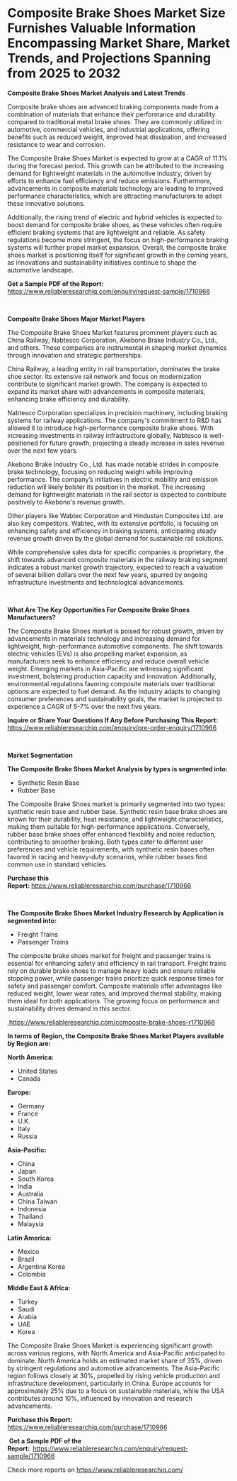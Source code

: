 <p><h1>Composite Brake Shoes Market Size Furnishes Valuable Information Encompassing Market Share, Market Trends, and Projections Spanning from 2025 to 2032</h1></p><p><strong>Composite Brake Shoes Market Analysis and Latest Trends</strong></p>
<p><p>Composite brake shoes are advanced braking components made from a combination of materials that enhance their performance and durability compared to traditional metal brake shoes. They are commonly utilized in automotive, commercial vehicles, and industrial applications, offering benefits such as reduced weight, improved heat dissipation, and increased resistance to wear and corrosion.</p><p>The Composite Brake Shoes Market is expected to grow at a CAGR of 11.1% during the forecast period. This growth can be attributed to the increasing demand for lightweight materials in the automotive industry, driven by efforts to enhance fuel efficiency and reduce emissions. Furthermore, advancements in composite materials technology are leading to improved performance characteristics, which are attracting manufacturers to adopt these innovative solutions. </p><p>Additionally, the rising trend of electric and hybrid vehicles is expected to boost demand for composite brake shoes, as these vehicles often require efficient braking systems that are lightweight and reliable. As safety regulations become more stringent, the focus on high-performance braking systems will further propel market expansion. Overall, the composite brake shoes market is positioning itself for significant growth in the coming years, as innovations and sustainability initiatives continue to shape the automotive landscape.</p></p>
<p><strong>Get a Sample PDF of the Report:&nbsp;</strong> <a href="https://www.reliableresearchiq.com/enquiry/request-sample/1710966?utm_campaign=2449&utm_medium=2&utm_source=Github&utm_content=ia&utm_term=10042025&utm_id=composite-brake-shoes">https://www.reliableresearchiq.com/enquiry/request-sample/1710966</a></p>
<p>&nbsp;</p>
<p><strong>Composite Brake Shoes Major Market Players</strong></p>
<p><p>The Composite Brake Shoes Market features prominent players such as China Railway, Nabtesco Corporation, Akebono Brake Industry Co., Ltd., and others. These companies are instrumental in shaping market dynamics through innovation and strategic partnerships.</p><p>China Railway, a leading entity in rail transportation, dominates the brake shoe sector. Its extensive rail network and focus on modernization contribute to significant market growth. The company is expected to expand its market share with advancements in composite materials, enhancing brake efficiency and durability.</p><p>Nabtesco Corporation specializes in precision machinery, including braking systems for railway applications. The company's commitment to R&D has allowed it to introduce high-performance composite brake shoes. With increasing investments in railway infrastructure globally, Nabtesco is well-positioned for future growth, projecting a steady increase in sales revenue over the next few years.</p><p>Akebono Brake Industry Co., Ltd. has made notable strides in composite brake technology, focusing on reducing weight while improving performance. The company’s initiatives in electric mobility and emission reduction will likely bolster its position in the market. The increasing demand for lightweight materials in the rail sector is expected to contribute positively to Akebono's revenue growth.</p><p>Other players like Wabtec Corporation and Hindustan Composites Ltd. are also key competitors. Wabtec, with its extensive portfolio, is focusing on enhancing safety and efficiency in braking systems, anticipating steady revenue growth driven by the global demand for sustainable rail solutions.</p><p>While comprehensive sales data for specific companies is proprietary, the shift towards advanced composite materials in the railway braking segment indicates a robust market growth trajectory, expected to reach a valuation of several billion dollars over the next few years, spurred by ongoing infrastructure investments and technological advancements.</p></p>
<p>&nbsp;</p>
<p><strong>What Are The Key Opportunities For Composite Brake Shoes Manufacturers?</strong></p>
<p><p>The Composite Brake Shoes market is poised for robust growth, driven by advancements in materials technology and increasing demand for lightweight, high-performance automotive components. The shift towards electric vehicles (EVs) is also propelling market expansion, as manufacturers seek to enhance efficiency and reduce overall vehicle weight. Emerging markets in Asia-Pacific are witnessing significant investment, bolstering production capacity and innovation. Additionally, environmental regulations favoring composite materials over traditional options are expected to fuel demand. As the industry adapts to changing consumer preferences and sustainability goals, the market is projected to experience a CAGR of 5-7% over the next five years.</p></p>
<p><strong>Inquire or Share Your Questions If Any Before Purchasing This Report:</strong> <a href="https://www.reliableresearchiq.com/enquiry/pre-order-enquiry/1710966?utm_campaign=2449&utm_medium=2&utm_source=Github&utm_content=ia&utm_term=10042025&utm_id=composite-brake-shoes">https://www.reliableresearchiq.com/enquiry/pre-order-enquiry/1710966</a></p>
<p>&nbsp;</p>
<p><strong>Market Segmentation</strong></p>
<p><strong>The Composite Brake Shoes Market Analysis by types is segmented into:</strong></p>
<p><ul><li>Synthetic Resin Base</li><li>Rubber Base</li></ul></p>
<p><p>The Composite Brake Shoes market is primarily segmented into two types: synthetic resin base and rubber base. Synthetic resin base brake shoes are known for their durability, heat resistance, and lightweight characteristics, making them suitable for high-performance applications. Conversely, rubber base brake shoes offer enhanced flexibility and noise reduction, contributing to smoother braking. Both types cater to different user preferences and vehicle requirements, with synthetic resin bases often favored in racing and heavy-duty scenarios, while rubber bases find common use in standard vehicles.</p></p>
<p><strong>Purchase this Report:&nbsp;</strong><a href="https://www.reliableresearchiq.com/purchase/1710966?utm_campaign=2449&utm_medium=2&utm_source=Github&utm_content=ia&utm_term=10042025&utm_id=composite-brake-shoes">https://www.reliableresearchiq.com/purchase/1710966</a></p>
<p>&nbsp;</p>
<p><strong>The Composite Brake Shoes Market Industry Research by Application is segmented into:</strong></p>
<p><ul><li>Freight Trains</li><li>Passenger Trains</li></ul></p>
<p><p>The composite brake shoes market for freight and passenger trains is essential for enhancing safety and efficiency in rail transport. Freight trains rely on durable brake shoes to manage heavy loads and ensure reliable stopping power, while passenger trains prioritize quick response times for safety and passenger comfort. Composite materials offer advantages like reduced weight, lower wear rates, and improved thermal stability, making them ideal for both applications. The growing focus on performance and sustainability drives demand in this sector.</p></p>
<p><a href="https://www.reliableresearchiq.com/composite-brake-shoes-r1710966?utm_campaign=2449&utm_medium=2&utm_source=Github&utm_content=ia&utm_term=10042025&utm_id=composite-brake-shoes">&nbsp;https://www.reliableresearchiq.com/composite-brake-shoes-r1710966</a></p>
<p><strong>In terms of Region, the Composite Brake Shoes Market Players available by Region are:</strong></p>
<p>
    <p> <strong> North America: </strong>
        <ul>
            <li>United States</li>
            <li>Canada</li>
        </ul>
        </p> 
    <p> <strong> Europe: </strong>
        <ul>
            <li>Germany</li>
            <li>France</li>
            <li>U.K.</li>
            <li>Italy</li>
            <li>Russia</li>
        </ul>
        </p> 
    <p> <strong> Asia-Pacific: </strong>
        <ul>
            <li>China</li>
            <li>Japan</li>
            <li>South Korea</li>
            <li>India</li>
            <li>Australia</li>
            <li>China Taiwan</li>
            <li>Indonesia</li>
            <li>Thailand</li>
            <li>Malaysia</li>
        </ul>
        </p> 
    <p> <strong> Latin America: </strong>
        <ul>
            <li>Mexico</li>
            <li>Brazil</li>
            <li>Argentina Korea</li>
            <li>Colombia</li>
        </ul>
        </p> 
    <p> <strong> Middle East & Africa: </strong>
        <ul>
            <li>Turkey</li>
            <li>Saudi</li>
            <li>Arabia</li>
            <li>UAE</li>
            <li>Korea</li>
        </ul>
    </p>
    </p>
<p><p>The Composite Brake Shoes Market is experiencing significant growth across various regions, with North America and Asia-Pacific anticipated to dominate. North America holds an estimated market share of 35%, driven by stringent regulations and automotive advancements. The Asia-Pacific region follows closely at 30%, propelled by rising vehicle production and infrastructure development, particularly in China. Europe accounts for approximately 25% due to a focus on sustainable materials, while the USA contributes around 10%, influenced by innovation and research advancements.</p></p>
<p><strong>Purchase this Report: </strong><a href="https://www.reliableresearchiq.com/purchase/1710966?utm_campaign=2449&utm_medium=2&utm_source=Github&utm_content=ia&utm_term=10042025&utm_id=composite-brake-shoes">https://www.reliableresearchiq.com/purchase/1710966</a></p>
<p>&nbsp;<strong>Get a Sample PDF of the Report:&nbsp;&nbsp;</strong><a href="https://www.reliableresearchiq.com/enquiry/request-sample/1710966?utm_campaign=2449&utm_medium=2&utm_source=Github&utm_content=ia&utm_term=10042025&utm_id=composite-brake-shoes">https://www.reliableresearchiq.com/enquiry/request-sample/1710966</a></p>
<p><strong></strong></p>
<p>Check more reports on <a href="https://www.reliableresearchiq.com/?utm_campaign=2449&utm_medium=2&utm_source=Github&utm_content=ia&utm_term=10042025&utm_id=composite-brake-shoes">https://www.reliableresearchiq.com/</a></p>